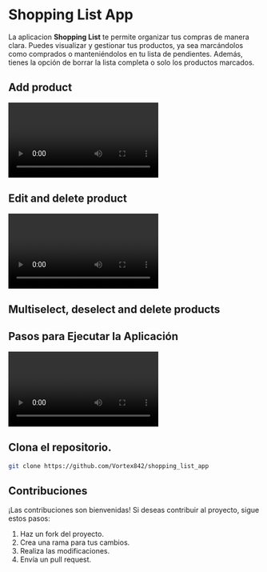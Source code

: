 # Shopping List App

La aplicacion **Shopping List** te permite organizar tus compras de manera clara. Puedes visualizar y gestionar tus productos, ya sea marcándolos como comprados o manteniéndolos en tu lista de pendientes. Además, tienes la opción de borrar la lista completa o solo los productos marcados.

## Add product
<video controls src="assets/ShoppingList_video_AddProduct.mp4" title="Add product"></video>

## Edit and delete product
<video controls src="assets/ShoppingList_video_DeleteEditProduct.mp4" title="Edit and delete product"></video>

## Multiselect, deselect and delete products

## Pasos para Ejecutar la Aplicación
<video controls src="assets/ShoppingList_video_MultiSelectProducts.mp4" title="Multiselect, deselect and delete products"></video>


## Clona el repositorio.
   ```bash
   git clone https://github.com/Vortex842/shopping_list_app
   ```

## Contribuciones
¡Las contribuciones son bienvenidas! Si deseas contribuir al proyecto, sigue estos pasos:

1. Haz un fork del proyecto.
2. Crea una rama para tus cambios.
3. Realiza las modificaciones.
4. Envía un pull request.
